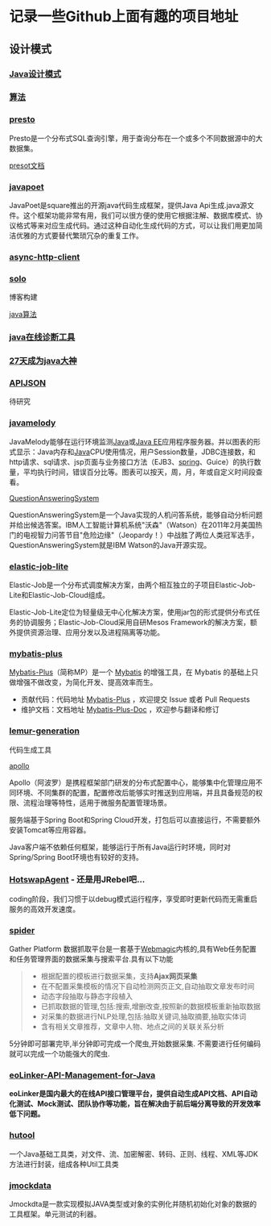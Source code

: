 # 记录一些Github上面有趣的项目地址

## 设计模式

### [Java设计模式](https://github.com/iluwatar/java-design-patterns)

### [算法](https://github.com/kdn251/interviews/blob/master/README-zh-cn.md)



### [presto](https://github.com/prestodb/presto)

Presto是一个分布式SQL查询引擎，用于查询分布在一个或多个不同数据源中的大数据集。

[presot文档](http://prestodb-china.com/docs/current/index.html)

### [javapoet](https://github.com/square/javapoet)

JavaPoet是square推出的开源java代码生成框架，提供Java Api生成.java源文件。这个框架功能非常有用，我们可以很方便的使用它根据注解、数据库模式、协议格式等来对应生成代码。通过这种自动化生成代码的方式，可以让我们用更加简洁优雅的方式要替代繁琐冗杂的重复工作。

### [async-http-client](https://github.com/AsyncHttpClient/async-http-client)

### [solo](https://github.com/b3log/solo)

博客构建

[java算法](https://github.com/TheAlgorithms/Java)



### [java在线诊断工具](https://github.com/oldmanpushcart/greys-anatomy)

### [27天成为java大神](https://github.com/DuGuQiuBai/Java)





### [APIJSON](https://github.com/TommyLemon/APIJSON)

待研究



### [javamelody](https://github.com/javamelody/javamelody)

JavaMelody能够在运行环境监测[Java](http://lib.csdn.net/base/javase)或[Java EE](http://lib.csdn.net/base/javaee)应用程序服务器。并以图表的形式显示：Java内存和[Java](http://lib.csdn.net/base/java)CPU使用情况，用户Session数量，JDBC连接数，和http请求、sql请求、jsp页面与业务接口方法（EJB3、[spring](http://lib.csdn.net/base/javaee)、Guice）的执行数量，平均执行时间，错误百分比等。图表可以按天，周，月，年或自定义时间段查看。 





[QuestionAnsweringSystem](https://github.com/ysc/QuestionAnsweringSystem)

QuestionAnsweringSystem是一个Java实现的人机问答系统，能够自动分析问题并给出候选答案。IBM人工智能计算机系统"沃森"（Watson）在2011年2月美国热门的电视智力问答节目"危险边缘"（Jeopardy！）中战胜了两位人类冠军选手，QuestionAnsweringSystem就是IBM Watson的Java开源实现。





### [elastic-job-lite](https://github.com/elasticjob/elastic-job-lite)

Elastic-Job是一个分布式调度解决方案，由两个相互独立的子项目Elastic-Job-Lite和Elastic-Job-Cloud组成。

Elastic-Job-Lite定位为轻量级无中心化解决方案，使用jar包的形式提供分布式任务的协调服务；Elastic-Job-Cloud采用自研Mesos Framework的解决方案，额外提供资源治理、应用分发以及进程隔离等功能。



### [mybatis-plus](https://github.com/baomidou/mybatis-plus)

[Mybatis-Plus](https://github.com/baomidou/mybatis-plus)（简称MP）是一个 [Mybatis](http://www.mybatis.org/mybatis-3/) 的增强工具，在 Mybatis 的基础上只做增强不做改变，为简化开发、提高效率而生。

- 贡献代码：代码地址 [Mybatis-Plus](https://github.com/baomidou/mybatis-plus) ，欢迎提交 Issue 或者 Pull Requests
- 维护文档：文档地址 [Mybatis-Plus-Doc](https://github.com/baomidou/mybatis-plus-doc) ，欢迎参与翻译和修订

### [lemur-generation](https://gitee.com/lemur/lemur-generation)

代码生成工具



[apollo](https://github.com/ctripcorp/apollo/wiki/Quick-Start)

Apollo（阿波罗）是携程框架部门研发的分布式配置中心，能够集中化管理应用不同环境、不同集群的配置，配置修改后能够实时推送到应用端，并且具备规范的权限、流程治理等特性，适用于微服务配置管理场景。

服务端基于Spring Boot和Spring Cloud开发，打包后可以直接运行，不需要额外安装Tomcat等应用容器。

Java客户端不依赖任何框架，能够运行于所有Java运行时环境，同时对Spring/Spring Boot环境也有较好的支持。



### [HotswapAgent](https://github.com/HotswapProjects/HotswapAgent) - 还是用JRebel吧...

coding阶段，我们习惯于以debug模式运行程序，享受即时更新代码而无需重启服务的高效开发速度。

### [spider](https://github.com/gsh199449/spider)

Gather Platform 数据抓取平台是一套基于[Webmagic](https://github.com/code4craft/webmagic)内核的,具有Web任务配置和任务管理界面的数据采集与搜索平台.具有以下功能

> - 根据配置的模板进行数据采集，支持**Ajax网页采集**
> - 在不配置采集模板的情况下自动检测网页正文,自动抽取文章发布时间
> - 动态字段抽取与静态字段植入
> - 已抓取数据的管理,包括:搜索,增删改查,按照新的数据模板重新抽取数据
> - 对采集的数据进行NLP处理,包括:抽取关键词,抽取摘要,抽取实体词
> - 含有相关文章推荐，文章中人物、地点之间的关联关系分析

5分钟即可部署完毕,半分钟即可完成一个爬虫,开始数据采集. 不需要进行任何编码就可以完成一个功能强大的爬虫.



### [eoLinker-API-Management-for-Java](https://github.com/eolinker/eoLinker-API-Management-for-Java)

**eoLinker是国内最大的在线API接口管理平台，提供自动生成API文档、API自动化测试、Mock测试、团队协作等功能，旨在解决由于前后端分离导致的开发效率低下问题。**





### [hutool](https://github.com/looly/hutool/)

一个Java基础工具类，对文件、流、加密解密、转码、正则、线程、XML等JDK方法进行封装，组成各种Util工具类



### [jmockdata](https://github.com/jsonzou/jmockdata)

Jmockdta是一款实现模拟JAVA类型或对象的实例化并随机初始化对象的数据的工具框架。单元测试的利器。